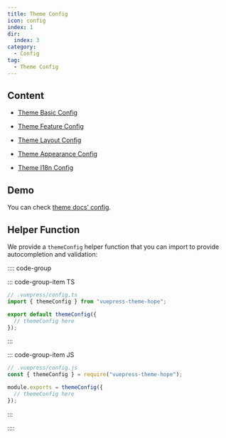 ```yaml
---
title: Theme Config
icon: config
index: 1
dir:
  index: 3
category:
  - Config
tag:
  - Theme Config
---
```


## Content

- [Theme Basic Config](basic.md)

- [Theme Feature Config](feature.md)

- [Theme Layout Config](layout.md)

- [Theme Appearance Config](apperance.md)

- [Theme I18n Config](i18n.md)

## Demo

You can check [theme docs’ config][docs-config].

## Helper Function

We provide a `themeConfig` helper function that you can import to provide autocompletion and validation:

:::: code-group

::: code-group-item TS

```ts
// .vuepress/config.ts
import { themeConfig } from "vuepress-theme-hope";

export default themeConfig({
  // themeConfig here
});
```

:::

::: code-group-item JS

```js
// .vuepress/config.js
const { themeConfig } = require("vuepress-theme-hope");

module.exports = themeConfig({
  // themeConfig here
});
```

:::

::::

[docs-config]: https://github.com/vuepress-theme-hope/vuepress-theme-hope/blob/main/docs/theme/src/.vuepress/themeConfig.ts
